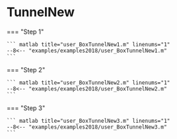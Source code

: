 # TunnelNew

=== "Step 1"

    ``` matlab title="user_BoxTunnelNew1.m" linenums="1"
    --8<-- "examples/examples2018/user_BoxTunnelNew1.m"
    ```

=== "Step 2"

    ``` matlab title="user_BoxTunnelNew2.m" linenums="1"
    --8<-- "examples/examples2018/user_BoxTunnelNew2.m"
    ```

=== "Step 3"

    ``` matlab title="user_BoxTunnelNew3.m" linenums="1"
    --8<-- "examples/examples2018/user_BoxTunnelNew3.m"
    ```

